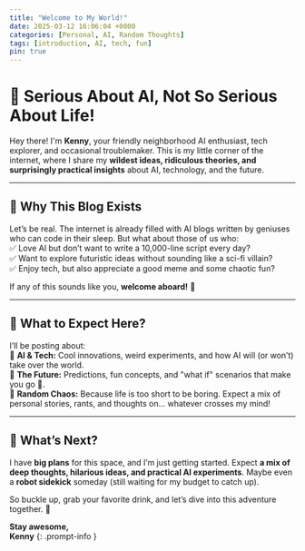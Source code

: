 ```yaml
---
title: "Welcome to My World!"
date: 2025-03-12 16:06:04 +0000
categories: [Personal, AI, Random Thoughts]
tags: [introduction, AI, tech, fun]
pin: true
---
```


# 🚀 Serious About AI, Not So Serious About Life!

Hey there! I'm **Kenny**, your friendly neighborhood AI enthusiast, tech explorer, and occasional troublemaker. This is my little corner of the internet, where I share my **wildest ideas, ridiculous theories, and surprisingly practical insights** about AI, technology, and the future.  

---

## 🌟 **Why This Blog Exists**  
Let’s be real. The internet is already filled with AI blogs written by geniuses who can code in their sleep. But what about those of us who:  
✅ Love AI but don’t want to write a 10,000-line script every day?  
✅ Want to explore futuristic ideas without sounding like a sci-fi villain?  
✅ Enjoy tech, but also appreciate a good meme and some chaotic fun?  

If any of this sounds like you, **welcome aboard!** 🚀  

---

## 🤖 **What to Expect Here?**  
I’ll be posting about:  
🔹 **AI & Tech:** Cool innovations, weird experiments, and how AI will (or won’t) take over the world.  
🔹 **The Future:** Predictions, fun concepts, and "what if" scenarios that make you go 🤔.  
🔹 **Random Chaos:** Because life is too short to be boring. Expect a mix of personal stories, rants, and thoughts on… whatever crosses my mind!  

---

## 🎯 **What’s Next?**  
I have **big plans** for this space, and I’m just getting started. Expect **a mix of deep thoughts, hilarious ideas, and practical AI experiments**. Maybe even a **robot sidekick** someday (still waiting for my budget to catch up).  

So buckle up, grab your favorite drink, and let’s dive into this adventure together. 🚀  

**Stay awesome,**  
**Kenny**
{: .prompt-info }

